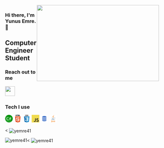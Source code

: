 <img src="https://media.giphy.com/media/IpeYSEZshTefe/giphy.gif" align="right" width="400" height="250"> 

### Hi there, I'm Yunus Emre. :wave:

## Computer Engineer Student

### Reach out to me
[<img height="32" width="32" src="https://unpkg.com/simple-icons@v7/icons/linkedin.svg" />][linkedin]

[linkedin]:https://www.linkedin.com/in/yunus-emre-eryarsoy-ba28a121b/

### Tech I use 
<a><img src="https://raw.githubusercontent.com/github/explore/80688e429a7d4ef2fca1e82350fe8e3517d3494d/topics/csharp/csharp.png" widht="25" height="25"></a>
<a><img src="https://raw.githubusercontent.com/github/explore/80688e429a7d4ef2fca1e82350fe8e3517d3494d/topics/html/html.png" widht="25" height="25"></a>
<img src="https://raw.githubusercontent.com/github/explore/80688e429a7d4ef2fca1e82350fe8e3517d3494d/topics/css/css.png" widht="25" height="25">
<img src="https://raw.githubusercontent.com/github/explore/80688e429a7d4ef2fca1e82350fe8e3517d3494d/topics/javascript/javascript.png" widht="25" height="25">
<img src="https://raw.githubusercontent.com/github/explore/80688e429a7d4ef2fca1e82350fe8e3517d3494d/topics/sql/sql.png" widht="25" height="25">
<img src="https://raw.githubusercontent.com/github/explore/80688e429a7d4ef2fca1e82350fe8e3517d3494d/topics/java/java.png" widht="25" height="25">

<p><&nbsp;<img align="center" src="https://github-readme-stats.vercel.app/api?username=yemre41&show_icons=true&locale=en" alt="yemre41" /></p>
<p align="left">
  <p ><img align="left" src="https://github-readme-stats.vercel.app/api/top-langs?username=yemre41&show_icons=true&locale=en&layout=compact" alt="yemre41" /></p>
</p>
<p align="right">
  <p><&nbsp;<img align="center" src="https://github-readme-stats.vercel.app/api?username=yemre41&show_icons=true&locale=en" alt="yemre41" /></p>
 </p>



